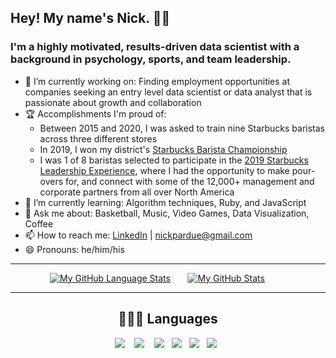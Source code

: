 ## Hey! My name's Nick. ✌🏽

### I'm a highly motivated, results-driven data scientist with a background in psychology, sports, and team leadership.

- 🔭 I’m currently working on: Finding employment opportunities at companies seeking an entry level data scientist or data analyst that is passionate about growth and collaboration
- 🏆 Accomplishments I'm proud of:
  -  Between 2015 and 2020, I was asked to train nine Starbucks baristas across three different stores
  -  In 2019, I won my district's [Starbucks Barista Championship](https://www.youtube.com/watch?v=fYMMnYHdEFA)
  -  I was 1 of 8 baristas selected to participate in the [2019 Starbucks Leadership Experience](https://stories.starbucks.com/stories/2019/12000-starbucks-partners-gather-in-chicago-for-transformative-leadership-experience/), where I had the opportunity to make pour-overs for, and connect with some of the 12,000+ management and corporate partners from all over North America
- 🧠 I’m currently learning: Algorithm techniques, Ruby, and JavaScript
- 💬 Ask me about: Basketball, Music, Video Games, Data Visualization, Coffee
- 📫 How to reach me: [LinkedIn](https://www.linkedin.com/in/npardue/) | <nickpardue@gmail.com>
- 😄 Pronouns: he/him/his

<hr>

&nbsp;&nbsp;&nbsp;&nbsp;&nbsp;&nbsp;&nbsp;&nbsp;&nbsp;&nbsp;&nbsp;&nbsp;&nbsp;&nbsp;&nbsp;
<span align="center">
[![My GitHub Language Stats](https://github-readme-stats.vercel.app/api/top-langs/?username=npardue&count_private=true&langs_count=5&theme=shades-of-purple&layout=compact&hide=jupyter%20notebook)]()
 &nbsp;&nbsp;&nbsp;&nbsp;&nbsp;
[![My GitHub Stats](https://github-readme-stats.vercel.app/api?username=npardue&count_private=true&theme=shades-of-purple&showicons=true)]()
 </span>


<hr>


<h2 align="center">👨🏽‍💻 Languages</h2>
<p align="center">
  <img src="https://img.shields.io/badge/Python-3776AB?style=for-the-badge&logo=python&logoColor=white" />&nbsp;&nbsp;&nbsp;
  <img src="https://img.shields.io/badge/scikit_learn-F7931E?style=for-the-badge&logo=scikit-learn&logoColor=black" />&nbsp;&nbsp;&nbsp;
  <img src="https://img.shields.io/badge/Tableau-E97627?style=for-the-badge&logo=tableau&logoColor=white" />&nbsp;&nbsp;
  <img src="https://img.shields.io/badge/Ruby-CC342D?style=for-the-badge&logo=ruby&logoColor=white" />&nbsp;&nbsp;
  <img src="https://img.shields.io/badge/Ruby_on_Rails-CC0000?style=for-the-badge&logo=ruby-on-rails&logoColor=white" />&nbsp;&nbsp;
  <img src="https://img.shields.io/badge/MySQL-4479A1?style=for-the-badge&logo=mysql&logoColor=white" />&nbsp;&nbsp;


<!--
**npardue/npardue** is a ✨ _special_ ✨ repository because its `README.md` (this file) appears on your GitHub profile.

[![Top Langs](https://github-readme-stats.vercel.app/api/top-langs/?username=npardue&layout=compact&theme=shades-of-purple&langs_count=5)](https://github.com/anuraghazra/github-readme-stats)

Here are some ideas to get you started:

- 🔭 I’m currently working on ...
- 🌱 I’m currently learning ...
- 👯 I’m looking to collaborate on ...
- 🤔 I’m looking for help with ...
- 💬 Ask me about ...
- 📫 How to reach me: ...
- 😄 Pronouns: ...
- ⚡ Fun fact: ...
-->
